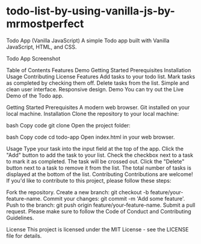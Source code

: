 # todo-list-by-using-vanilla-js-by-mrmostperfect

Todo App (Vanilla JavaScript)
A simple Todo app built with Vanilla JavaScript, HTML, and CSS.

Todo App Screenshot

Table of Contents
Features
Demo
Getting Started
Prerequisites
Installation
Usage
Contributing
License
Features
Add tasks to your todo list.
Mark tasks as completed by checking them off.
Delete tasks from the list.
Simple and clean user interface.
Responsive design.
Demo
You can try out the Live Demo of the Todo app.

Getting Started
Prerequisites
A modern web browser.
Git installed on your local machine.
Installation
Clone the repository to your local machine:

bash
Copy code
git clone
Open the project folder:

bash
Copy code
cd todo-app
Open index.html in your web browser.

Usage
Type your task into the input field at the top of the app.
Click the "Add" button to add the task to your list.
Check the checkbox next to a task to mark it as completed. The task will be crossed out.
Click the "Delete" button next to a task to remove it from the list.
The total number of tasks is displayed at the bottom of the list.
Contributing
Contributions are welcome! If you'd like to contribute to this project, please follow these steps:

Fork the repository.
Create a new branch: git checkout -b feature/your-feature-name.
Commit your changes: git commit -m 'Add some feature'.
Push to the branch: git push origin feature/your-feature-name.
Submit a pull request.
Please make sure to follow the Code of Conduct and Contributing Guidelines.

License
This project is licensed under the MIT License - see the LICENSE file for details.
